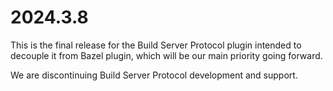 <!DOCTYPE html> <html lang="en"> <head> <meta charset="UTF-8"> <title>BSP Plugin 2024.3.8</title> </head> <body> <h1>2024.3.8</h1> <p> This is the final release for the Build Server Protocol plugin intended to decouple it from Bazel plugin, which will be our main priority going forward.</p> <p>We are discontinuing Build Server Protocol development and support.</p> </body> </html>